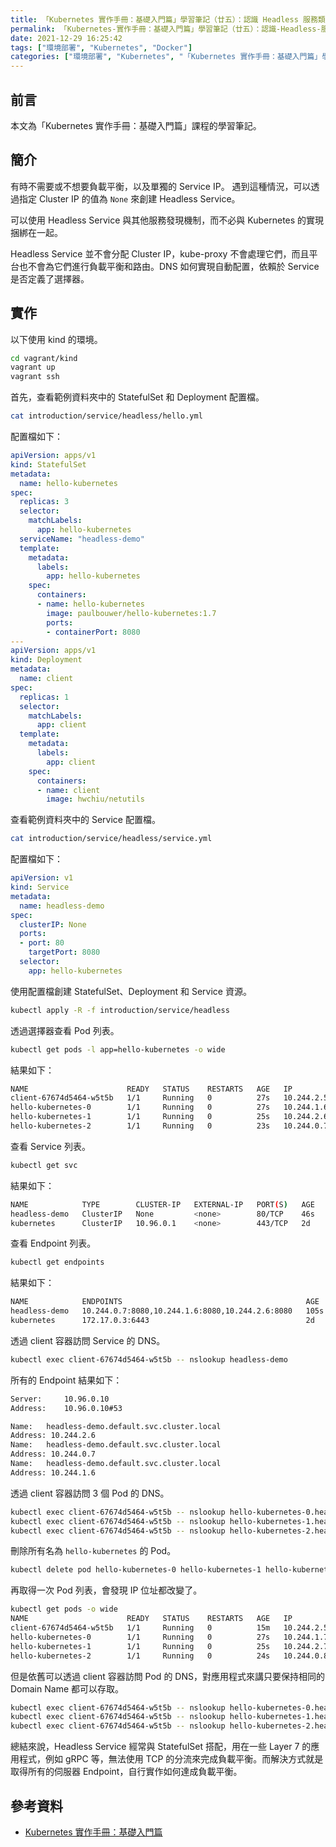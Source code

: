 ```yaml
---
title: 「Kubernetes 實作手冊：基礎入門篇」學習筆記（廿五）：認識 Headless 服務類型
permalink: 「Kubernetes-實作手冊：基礎入門篇」學習筆記（廿五）：認識-Headless-服務類型
date: 2021-12-29 16:25:42
tags: ["環境部署", "Kubernetes", "Docker"]
categories: ["環境部署", "Kubernetes", "「Kubernetes 實作手冊：基礎入門篇」學習筆記"]
---
```


## 前言

本文為「Kubernetes 實作手冊：基礎入門篇」課程的學習筆記。

## 簡介

有時不需要或不想要負載平衡，以及單獨的 Service IP。 遇到這種情況，可以透過指定 Cluster IP 的值為 `None` 來創建 Headless Service。

可以使用 Headless Service 與其他服務發現機制，而不必與 Kubernetes 的實現捆綁在一起。

Headless Service 並不會分配 Cluster IP，kube-proxy 不會處理它們，而且平台也不會為它們進行負載平衡和路由。DNS 如何實現自動配置，依賴於 Service 是否定義了選擇器。

## 實作

以下使用 kind 的環境。

```BASH
cd vagrant/kind
vagrant up
vagrant ssh
```

首先，查看範例資料夾中的 StatefulSet 和 Deployment 配置檔。

```BASH
cat introduction/service/headless/hello.yml
```

配置檔如下：

```YAML
apiVersion: apps/v1
kind: StatefulSet
metadata:
  name: hello-kubernetes
spec:
  replicas: 3
  selector:
    matchLabels:
      app: hello-kubernetes
  serviceName: "headless-demo"
  template:
    metadata:
      labels:
        app: hello-kubernetes
    spec:
      containers:
      - name: hello-kubernetes
        image: paulbouwer/hello-kubernetes:1.7
        ports:
        - containerPort: 8080
---
apiVersion: apps/v1
kind: Deployment
metadata:
  name: client
spec:
  replicas: 1
  selector:
    matchLabels:
      app: client
  template:
    metadata:
      labels:
        app: client
    spec:
      containers:
      - name: client
        image: hwchiu/netutils
```

查看範例資料夾中的 Service 配置檔。

```BASH
cat introduction/service/headless/service.yml
```

配置檔如下：

```YAML
apiVersion: v1
kind: Service
metadata:
  name: headless-demo
spec:
  clusterIP: None
  ports:
  - port: 80
    targetPort: 8080
  selector:
    app: hello-kubernetes
```

使用配置檔創建 StatefulSet、Deployment 和 Service 資源。

```BASH
kubectl apply -R -f introduction/service/headless
```

透過選擇器查看 Pod 列表。

```BASH
kubectl get pods -l app=hello-kubernetes -o wide
```

結果如下：

```BASH
NAME                      READY   STATUS    RESTARTS   AGE   IP           NODE                 NOMINATED NODE   READINESS GATES
client-67674d5464-w5t5b   1/1     Running   0          27s   10.244.2.5   kind-worker          <none>           <none>
hello-kubernetes-0        1/1     Running   0          27s   10.244.1.6   kind-worker2         <none>           <none>
hello-kubernetes-1        1/1     Running   0          25s   10.244.2.6   kind-worker          <none>           <none>
hello-kubernetes-2        1/1     Running   0          23s   10.244.0.7   kind-control-plane   <none>           <none>
```

查看 Service 列表。

```BASH
kubectl get svc
```

結果如下：

```BASH
NAME            TYPE        CLUSTER-IP   EXTERNAL-IP   PORT(S)   AGE
headless-demo   ClusterIP   None         <none>        80/TCP    46s
kubernetes      ClusterIP   10.96.0.1    <none>        443/TCP   2d
```

查看 Endpoint 列表。

```BASH
kubectl get endpoints
```

結果如下：

```BASH
NAME            ENDPOINTS                                         AGE
headless-demo   10.244.0.7:8080,10.244.1.6:8080,10.244.2.6:8080   105s
kubernetes      172.17.0.3:6443                                   2d
```

透過 client 容器訪問 Service 的 DNS。

```BASH
kubectl exec client-67674d5464-w5t5b -- nslookup headless-demo
```

所有的 Endpoint 結果如下：

```BASH
Server:		10.96.0.10
Address:	10.96.0.10#53

Name:	headless-demo.default.svc.cluster.local
Address: 10.244.2.6
Name:	headless-demo.default.svc.cluster.local
Address: 10.244.0.7
Name:	headless-demo.default.svc.cluster.local
Address: 10.244.1.6
```

透過 client 容器訪問 3 個 Pod 的 DNS。

```BASH
kubectl exec client-67674d5464-w5t5b -- nslookup hello-kubernetes-0.headless-demo
kubectl exec client-67674d5464-w5t5b -- nslookup hello-kubernetes-1.headless-demo
kubectl exec client-67674d5464-w5t5b -- nslookup hello-kubernetes-2.headless-demo
```

刪除所有名為 `hello-kubernetes` 的 Pod。

```BASH
kubectl delete pod hello-kubernetes-0 hello-kubernetes-1 hello-kubernetes-2
```

再取得一次 Pod 列表，會發現 IP 位址都改變了。

```BASH
kubectl get pods -o wide
NAME                      READY   STATUS    RESTARTS   AGE   IP           NODE                 NOMINATED NODE   READINESS GATES
client-67674d5464-w5t5b   1/1     Running   0          15m   10.244.2.5   kind-worker          <none>           <none>
hello-kubernetes-0        1/1     Running   0          27s   10.244.1.7   kind-worker2         <none>           <none>
hello-kubernetes-1        1/1     Running   0          25s   10.244.2.7   kind-worker          <none>           <none>
hello-kubernetes-2        1/1     Running   0          24s   10.244.0.8   kind-control-plane   <none>           <none>
```

但是依舊可以透過 client 容器訪問 Pod 的 DNS，對應用程式來講只要保持相同的 Domain Name 都可以存取。

```BASH
kubectl exec client-67674d5464-w5t5b -- nslookup hello-kubernetes-0.headless-demo
kubectl exec client-67674d5464-w5t5b -- nslookup hello-kubernetes-1.headless-demo
kubectl exec client-67674d5464-w5t5b -- nslookup hello-kubernetes-2.headless-demo
```

總結來說，Headless Service 經常與 StatefulSet 搭配，用在一些 Layer 7 的應用程式，例如 gRPC 等，無法使用 TCP 的分流來完成負載平衡。而解決方式就是取得所有的伺服器 Endpoint，自行實作如何達成負載平衡。

## 參考資料

- [Kubernetes 實作手冊：基礎入門篇](https://hiskio.com/courses/349/about)

